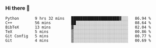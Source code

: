 ### Hi there 👋

<!--START_SECTION:waka-->

```text
Python       9 hrs 32 mins   █████████████████████▓░░░   86.94 %
C++          56 mins         ██░░░░░░░░░░░░░░░░░░░░░░░   08.64 %
BibTeX       13 mins         ▓░░░░░░░░░░░░░░░░░░░░░░░░   02.04 %
TeX          5 mins          ▒░░░░░░░░░░░░░░░░░░░░░░░░   00.86 %
Git Config   5 mins          ▒░░░░░░░░░░░░░░░░░░░░░░░░   00.77 %
Git          4 mins          ▒░░░░░░░░░░░░░░░░░░░░░░░░   00.69 %
```

<!--END_SECTION:waka-->
